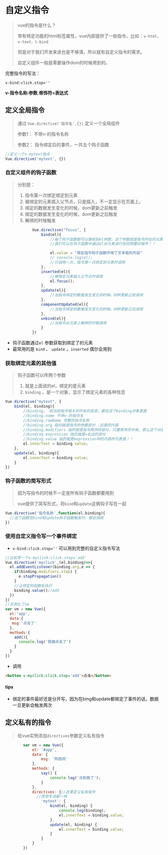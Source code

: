 # 自定义指令

> vue的指令是什么？
>
> 带有特定功能的html标签属性，vue内部提供了一些指令，比如：`v-html，v-text，t-bind`
>
> 但是对于我们开发来说也是不够滴，所以就有自定义指令的需求。
>
> 自定义组件一般是需要操作dom的时候用到的。

完整指令的写法：

`v-bind:click.stop=''`

**v-指令名称:参数.修饰符=表达式**

## 定义全局指令

> 通过 `Vue.directive('指令名',{})` 定义一个全局组件
>
> 参数1： 不带v-的指令名称
>
> 参数2： 指令绑定后的事件，一共五个钩子函数

```js
//定义一个v-mytext指令
Vue.directive('mytext', {})
```

### 自定义组件的钩子函数

> 分别是：
>
> 1. 指令第一次绑定绑定到元素
> 2. 被绑定的元素插入父节点，只是插入，不一定显示在页面上。
> 3. 绑定的数据发生变化的时候，dom更新之前触发
> 4. 绑定的数据发生变化的时候，dom更新之后触发
> 5. 解绑的时候触发

```js
            Vue.directive("focus", {
                bind(el){
                    //每个钩子函数都可以接收到el参数，这个参数就是指令所在的元素的DOM对象
                    //我们可以在钩子函数中通过el对元素进行任何想要的操作！！

                    el.value = "我在指令钩子函数中改了文本框的内容"
                    // console.log(el);
                    //只调用一次，指令第一次绑定到元素时调用
                },
                inserted(el){
                    //被绑定元素插入父节点时调用
                    el.focus();
                },
                update(el){
                    //当指令绑定的数据发生变化的时候，DOM更新之前调用
                },
                componentUpdated(el){
                    //当指令绑定的数据发生变化的时候，DOM更新之后调用                    
                },
                unbind(el){
                    //当指令从元素上解绑的时候调用
                }   
            })
```

- 钩子函数通过`el` 参数获取到绑定了的元素
- 最常用的是 `bind`  、 `update` ，`inserted` 偶尔会用到
### 获取绑定元素的其他值 

> 钩子函数可以传两个参数
>
> 1. 就是上面说的el，绑定的是元素
> 2. `binding` ，是一个对象，显示了绑定元素的各种信息

```js
Vue.directive("mytext", {
    bind(el, binding){
        //binding， 和当前指令相关的所有的信息，都在这个binding对象里面
        //binding.name 不带v-的指令名
        //binding.rawName 完整的指令名称
        //binding.arg 指的就是指令的参数部分 :后面的内容
        //binding.modifiers 指的就是指令修饰符部分，只要修饰符中有，那么这个对象中就会有这个修饰符为名称属性，值为true
        //binding.expression 指的就是=右边的部分
        //binding.value 指的就是expression中的内容所代表值！！
        el.innerText = binding.value;
    },
    update(el, binding){
        el.innerText = binding.value;                
    }
})
```

### 钩子函数的简写形式

> 因为写指令的时候不一定是所有钩子函数都要用到
>
> vue提供了简写形式，将`bind`和`update`这俩钩子写在一起

```js
Vue.directive('指令名称',function(el,binding){
  //这个函数在bind和update钩子函数触发时，都会调用
})
```

### 使用自定义指令写一个事件绑定

- `v-bind:click.stop=''` 可以用到完整的自定义指令写法

```js
//比如写一个v-myclick:click.stop='add'
Vue.directive('myclick',(el,binding)=>{
  el.addEventListener(binding.arg,e => {
    if(binding.modifiers.stop) {
      e.stopPropagation()
    }
    //让绑定的函数名执行
    binding.value()//add
  })
})
//实例化了vm
var vm = new Vue({
  el:'app',
  data:{
   msg:'点击了' 
  },
  methods:{
    add(){
      console.log('我被点击了')
    }
  }
})
```

- 调用

```html
<button v-myclick:click.stop='add'>点击</button>
```

#### tips

- 绑定的事件最好还是分开写，因为在bing和update都绑定了事件的话，数据一旦更新会触发两次

## 定义私有的指令

> 给vue实例添加`directives`参数定义私有指令

```js
		var vm = new Vue({
            el: '#app',
            data: {
                msg: '阿西坝'
            },
            methods: {
                say() {
                    console.log('点到我了');
                }
            },
            directives: {//这里定义私有指令
              //其他写法都一样
                'mytext': {
                    bind(el, binding) {
                        console.log(binding);
                        el.innerText = binding.value;
                    },
                    update(el, binding) {
                        el.innerText = binding.value;
                    }
                }
            }
        })
```

